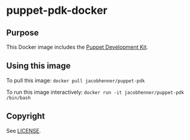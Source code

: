 # puppet-pdk-docker

## Purpose
This Docker image includes the [Puppet Development Kit](https://puppet.com/download-puppet-development-kit).

## Using this image
To pull this image: `docker pull jacobhenner/puppet-pdk`

To run this image interactively: `docker run -it jacobhenner/puppet-pdk /bin/bash`

## Copyright
See [LICENSE](LICENSE). 